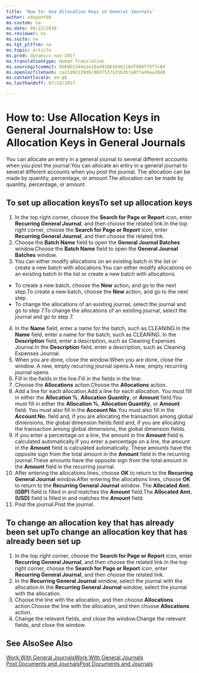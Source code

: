 ```yaml
---
title: 'How to: Use Allocation Keys in General Journals'
author: edupont04
ms.custom: na
ms.date: 09/22/2016
ms.reviewer: na
ms.suite: na
ms.tgt_pltfrm: na
ms.topic: article
ms.prod: dynamics-nav-2017
ms.translationtype: Human Translation
ms.sourcegitcommit: 6b60b1344a1e18ad91863046110df880f75f7c04
ms.openlocfilehash: ca21d9d129dbc98d75371d1b2b7a0ffad4aa2848
ms.contentlocale: en-gb
ms.lasthandoff: 07/19/2017

---
```


#  <a name="how-to-use-allocation-keys-in-general-journals"></a><span data-ttu-id="54b67-102">How to: Use Allocation Keys in General Journals</span><span class="sxs-lookup"><span data-stu-id="54b67-102">How to: Use Allocation Keys in General Journals</span></span>
<span data-ttu-id="54b67-103">You can allocate an entry in a general journal to several different accounts when you post the journal.</span><span class="sxs-lookup"><span data-stu-id="54b67-103">You can allocate an entry in a general journal to several different accounts when you post the journal.</span></span> <span data-ttu-id="54b67-104">The allocation can be made by quantity, percentage, or amount.</span><span class="sxs-lookup"><span data-stu-id="54b67-104">The allocation can be made by quantity, percentage, or amount.</span></span>

## <a name="to-set-up-allocation-keys"></a><span data-ttu-id="54b67-105">To set up allocation keys</span><span class="sxs-lookup"><span data-stu-id="54b67-105">To set up allocation keys</span></span> 
1. <span data-ttu-id="54b67-106">In the top right corner, choose the **Search for Page or Report** icon, enter **Recurring General Journal**, and then choose the related link.</span><span class="sxs-lookup"><span data-stu-id="54b67-106">In the top right corner, choose the **Search for Page or Report** icon, enter **Recurring General Journal**, and then choose the related link.</span></span>
2. <span data-ttu-id="54b67-107">Choose the **Batch Name** field to open the **General Journal Batches** window.</span><span class="sxs-lookup"><span data-stu-id="54b67-107">Choose the **Batch Name** field to open the **General Journal Batches** window.</span></span>
3. <span data-ttu-id="54b67-108">You can either modify allocations on an existing batch in the list or create a new batch with allocations.</span><span class="sxs-lookup"><span data-stu-id="54b67-108">You can either modify allocations on an existing batch in the list or create a new batch with allocations.</span></span>
  * <span data-ttu-id="54b67-109">To create a new batch, choose the **New** action, and go to the next step.</span><span class="sxs-lookup"><span data-stu-id="54b67-109">To create a new batch, choose the **New** action, and go to the next step.</span></span>
  * <span data-ttu-id="54b67-110">To change the allocations of an existing journal, select the journal and go to step 7.</span><span class="sxs-lookup"><span data-stu-id="54b67-110">To change the allocations of an existing journal, select the journal and go to step 7.</span></span>    
4. <span data-ttu-id="54b67-111">In the **Name** field, enter a name for the batch, such as CLEANING.</span><span class="sxs-lookup"><span data-stu-id="54b67-111">In the **Name** field, enter a name for the batch, such as CLEANING.</span></span> <span data-ttu-id="54b67-112">In the **Description** field, enter a description, such as Cleaning Expenses Journal.</span><span class="sxs-lookup"><span data-stu-id="54b67-112">In the **Description** field, enter a description, such as Cleaning Expenses Journal.</span></span>
5. <span data-ttu-id="54b67-113">When you are done, close the window.</span><span class="sxs-lookup"><span data-stu-id="54b67-113">When you are done, close the window.</span></span> <span data-ttu-id="54b67-114">A new, empty recurring journal opens.</span><span class="sxs-lookup"><span data-stu-id="54b67-114">A new, empty recurring journal opens.</span></span> 
6. <span data-ttu-id="54b67-115">Fill in the fields in the line.</span><span class="sxs-lookup"><span data-stu-id="54b67-115">Fill in the fields in the line.</span></span>
7. <span data-ttu-id="54b67-116">Choose the **Allocations** action.</span><span class="sxs-lookup"><span data-stu-id="54b67-116">Choose the **Allocations** action.</span></span> 
8. <span data-ttu-id="54b67-117">Add a line for each allocation.</span><span class="sxs-lookup"><span data-stu-id="54b67-117">Add a line for each allocation.</span></span> <span data-ttu-id="54b67-118">You must fill in either the **Allocation %**, **Allocation Quantity**, or **Amount** field.</span><span class="sxs-lookup"><span data-stu-id="54b67-118">You must fill in either the **Allocation %**, **Allocation Quantity**, or **Amount** field.</span></span> <span data-ttu-id="54b67-119">You must also fill in the **Account No.**</span><span class="sxs-lookup"><span data-stu-id="54b67-119">You must also fill in the **Account No.**</span></span> <span data-ttu-id="54b67-120">field and, if you are allocating the transaction among global dimensions, the global dimension fields.</span><span class="sxs-lookup"><span data-stu-id="54b67-120">field and, if you are allocating the transaction among global dimensions, the global dimension fields.</span></span>
9. <span data-ttu-id="54b67-121">If you enter a percentage on a line, the amount in the **Amount** field is calculated automatically.</span><span class="sxs-lookup"><span data-stu-id="54b67-121">If you enter a percentage on a line, the amount in the **Amount** field is calculated automatically.</span></span> <span data-ttu-id="54b67-122">These amounts have the opposite sign from the total amount in the **Amount** field in the recurring journal.</span><span class="sxs-lookup"><span data-stu-id="54b67-122">These amounts have the opposite sign from the total amount in the **Amount** field in the recurring journal.</span></span>
10. <span data-ttu-id="54b67-123">After entering the allocations lines, choose **OK** to return to the **Recurring General Journal** window.</span><span class="sxs-lookup"><span data-stu-id="54b67-123">After entering the allocations lines, choose **OK** to return to the **Recurring General Journal** window.</span></span> <span data-ttu-id="54b67-124">The **Allocated Amt. (GBP)** field is filled in and matches the **Amount** field.</span><span class="sxs-lookup"><span data-stu-id="54b67-124">The **Allocated Amt. (USD)** field is filled in and matches the **Amount** field.</span></span>
11. <span data-ttu-id="54b67-125">Post the journal.</span><span class="sxs-lookup"><span data-stu-id="54b67-125">Post the journal.</span></span>

## <a name="to-change-an-allocation-key-that-has-already-been-set-up"></a><span data-ttu-id="54b67-126">To change an allocation key that has already been set up</span><span class="sxs-lookup"><span data-stu-id="54b67-126">To change an allocation key that has already been set up</span></span>
1. <span data-ttu-id="54b67-127">In the top right corner, choose the **Search for Page or Report** icon, enter **Recurring General Journal**, and then choose the related link.</span><span class="sxs-lookup"><span data-stu-id="54b67-127">In the top right corner, choose the **Search for Page or Report** icon, enter **Recurring General Journal**, and then choose the related link.</span></span>
2. <span data-ttu-id="54b67-128">In the **Recurring General Journal** window, select the journal with the allocation.</span><span class="sxs-lookup"><span data-stu-id="54b67-128">In the **Recurring General Journal** window, select the journal with the allocation.</span></span>
3. <span data-ttu-id="54b67-129">Choose the line with the allocation, and then choose **Allocations** action.</span><span class="sxs-lookup"><span data-stu-id="54b67-129">Choose the line with the allocation, and then choose **Allocations** action.</span></span>
4. <span data-ttu-id="54b67-130">Change the relevant fields, and close the window.</span><span class="sxs-lookup"><span data-stu-id="54b67-130">Change the relevant fields, and close the window.</span></span>

## <a name="see-also"></a><span data-ttu-id="54b67-131">See Also</span><span class="sxs-lookup"><span data-stu-id="54b67-131">See Also</span></span>
[<span data-ttu-id="54b67-132">Work With General Journals</span><span class="sxs-lookup"><span data-stu-id="54b67-132">Work With General Journals</span></span>](ui-work-general-journals.md)  
[<span data-ttu-id="54b67-133">Post Documents and Journals</span><span class="sxs-lookup"><span data-stu-id="54b67-133">Post Documents and Journals</span></span>](ui-post-documents-journals.md)




